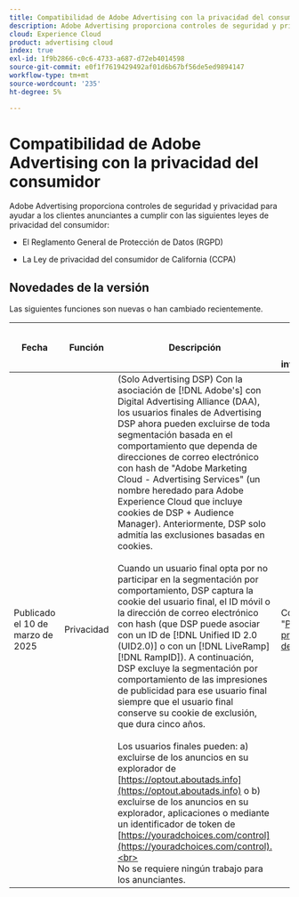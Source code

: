 ```yaml
---
title: Compatibilidad de Adobe Advertising con la privacidad del consumidor
description: Adobe Advertising proporciona controles de seguridad y privacidad para ayudar a los clientes anunciantes a cumplir con las leyes de privacidad del consumidor.
cloud: Experience Cloud
product: advertising cloud
index: true
exl-id: 1f9b2866-c0c6-4733-a687-d72eb4014598
source-git-commit: e0f1f7619429492af01d6b67bf56de5ed9894147
workflow-type: tm+mt
source-wordcount: '235'
ht-degree: 5%

---
```


# Compatibilidad de Adobe Advertising con la privacidad del consumidor

Adobe Advertising proporciona controles de seguridad y privacidad para ayudar a los clientes anunciantes a cumplir con las siguientes leyes de privacidad del consumidor:

* El Reglamento General de Protección de Datos (RGPD)

* La Ley de privacidad del consumidor de California (CCPA)

## Novedades de la versión

Las siguientes funciones son nuevas o han cambiado recientemente.

| Fecha | Función | Descripción | Para obtener más información |
| ---- | ------- | ----------- | -------------------- |
| Publicado el 10 de marzo de 2025 | Privacidad | (Solo Advertising DSP) Con la asociación de [!DNL Adobe's] con Digital Advertising Alliance (DAA), los usuarios finales de Advertising DSP ahora pueden excluirse de toda segmentación basada en el comportamiento que dependa de direcciones de correo electrónico con hash de &quot;Adobe Marketing Cloud - Advertising Services&quot; (un nombre heredado para Adobe Experience Cloud que incluye cookies de DSP + Audience Manager). Anteriormente, DSP solo admitía las exclusiones basadas en cookies.<br><br>Cuando un usuario final opta por no participar en la segmentación por comportamiento, DSP captura la cookie del usuario final, el ID móvil o la dirección de correo electrónico con hash (que DSP puede asociar con un ID de [!DNL Unified ID 2.0 (UID2.0)] o con un [!DNL LiveRamp] [!DNL RampID]). A continuación, DSP excluye la segmentación por comportamiento de las impresiones de publicidad para ese usuario final siempre que el usuario final conserve su cookie de exclusión, que dura cinco años.<br><br>Los usuarios finales pueden: a\) excluirse de los anuncios en su explorador de [https://optout.aboutads.info](https://optout.aboutads.info) o b\) excluirse de los anuncios en su explorador, aplicaciones o mediante un identificador de token de [https://youradchoices.com/control](https://youradchoices.com/control).<br><br>No se requiere ningún trabajo para los anunciantes. | Consulte &quot;[Política de privacidad de Adobe](https://www.adobe.com/privacy/policy.html)&quot;. |

